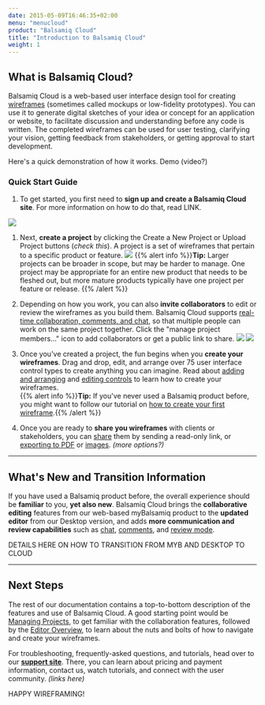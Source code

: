 ```yaml
---
date: 2015-05-09T16:46:35+02:00
menu: "menucloud"
product: "Balsamiq Cloud"
title: "Introduction to Balsamiq Cloud"
weight: 1
---
```


## What is Balsamiq Cloud?

Balsamiq Cloud is a web-based user interface design tool for creating [wireframes](https://support.balsamiq.com/resources/whatarewireframes/) (sometimes called mockups or low-fidelity prototypes). You can use it to generate digital sketches of your idea or concept for an application or website, to facilitate discussion and understanding before any code is written. The completed wireframes can be used for user testing, clarifying your vision, getting feedback from stakeholders, or getting approval to start development.

Here's a quick demonstration of how it works.
Demo (video?)

### Quick Start Guide

1. To get started, you first need to **sign up and create a Balsamiq Cloud site**. For more information on how to do that, read LINK.

![](http://media.balsamiq.com/img/support/docs/bw/create-new-site.png)

1. Next, **create a project** by clicking the Create a New Project or Upload Project buttons (*check this*). A project is a set of wireframes that pertain to a specific product or feature. 
![](//media.balsamiq.com/img/support/docs/cloud/create-project.png)
{{% alert info %}}**Tip:** Larger projects can be broader in scope, but may be harder to manage. One project may be appropriate for an entire new product that needs to be fleshed out, but more mature products typically have one project per feature or release. {{% /alert %}}

1. Depending on how you work, you can also **invite collaborators** to edit or review the wireframes as you build them. Balsamiq Cloud supports [real-time collaboration, comments, and chat](../collaborating/), so that multiple people can work on the same project together. Click the "manage project members..." icon to add collaborators or get a public link to share.
![](//media.balsamiq.com/img/support/docs/cloud/manage-project-members.png)
![](//media.balsamiq.com/img/support/docs/bw/reviewing-mode.png)

1. Once you've created a project, the fun begins when you **create your wireframes**. Drag and drop, edit, and arrange over 75 user interface control types to create anything you can imagine. Read about [adding and arranging](../adding-controls/) and [editing controls](../editing-controls/) to learn how to create your wireframes.  
{{% alert info %}}**Tip:** If you've never used a Balsamiq product before, you might want to follow our tutorial on [how to create your first wireframe](link).{{% /alert %}}

1. Once you are ready to **share you wireframes** with clients or stakeholders, you can [share](../sharing/) them by sending a read-only link, or [exporting to PDF](link) or [images](link). *(more options?)* 


---

## What's New and Transition Information

If you have used a Balsamiq product before, the overall experience should be **familiar** to you, **yet also new**. Balsamiq Cloud brings the **collaborative editing** features from our web-based myBalsamiq product to the **updated editor** from our Desktop version, and adds **more communication and review capabilities** such as [chat](link), [comments](link), and [review mode](link). 

DETAILS HERE ON HOW TO TRANSITION FROM MYB AND DESKTOP TO CLOUD

---

## Next Steps

The rest of our documentation contains a top-to-bottom description of the features and use of Balsamiq Cloud. A good starting point would be [Managing Projects](../projects/), to get familiar with the collaboration features, followed by the [Editor Overview](../overview/), to learn about the nuts and bolts of how to navigate and create your wireframes.

For troubleshooting, frequently-asked questions, and tutorials, head over to our **[support site](//support.balsamiq.com)**. There, you can learn about pricing and payment information, contact us, watch tutorials, and connect with the user community. *(links here)*

HAPPY WIREFRAMING!
